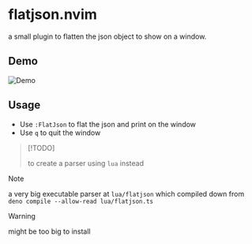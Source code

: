 # flatjson.nvim

a small plugin to flatten the json object to show on a window.

## Demo

![Demo](https://github.com/virakkhun/flatjson.nvim/blob/main/demo.gif)

## Usage

- Use `:FlatJson` to flat the json and print on the window
- Use `q` to quit the window

> [!TODO]
>
> to create a parser using `lua` instead

> [!NOTE]
>
> a very big executable parser at `lua/flatjson`
> which compiled down from `deno compile --allow-read lua/flatjson.ts`

> [!WARNING]
>
> might be too big to install
